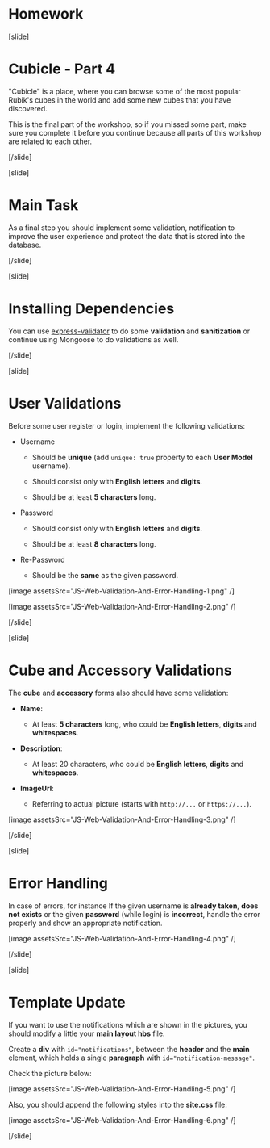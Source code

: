 # Homework

[slide]

# Cubicle \- Part 4

"Cubicle" is a place, where you can browse some of the most popular Rubik's cubes in the world and add some new cubes that you have discovered.

This is the final part of the workshop, so if you missed some part, make sure you complete it before you continue because all parts of this workshop are related to each other.

[/slide]

[slide]

# Main Task

As a final step you should implement some validation, notification to improve the user experience and protect the data that is stored into the database.

[/slide]

[slide]

# Installing Dependencies

You can use [express\-validator](https://www.npmjs.com/package/express-validator) to do some **validation** and **sanitization** or continue using Mongoose to do validations as well.

[/slide]

[slide]

# User Validations

Before some user register or login, implement the following validations:

-  Username

   -  Should be **unique** \(add `unique: true` property to each **User Model** username\).

   -  Should consist only with **English letters** and **digits**.

   -  Should be at least **5 characters** long.

-  Password

   -  Should consist only with **English letters** and **digits**.

   -  Should be at least **8 characters** long.

-  Re\-Password

   -  Should be the **same** as the given password.

[image assetsSrc="JS-Web-Validation-And-Error-Handling-1.png" /]

[image assetsSrc="JS-Web-Validation-And-Error-Handling-2.png" /]

[/slide]

[slide]

# Cube and Accessory Validations

The **cube** and **accessory** forms also should have some validation:

-  **Name**:

   -  At least **5 characters** long, who could be **English letters**, **digits** and **whitespaces**.

-  **Description**:

   -  At least 20 characters, who could be **English letters**, **digits** and **whitespaces**.

-  **ImageUrl**:

   -  Referring to actual picture \(starts with `http://...` or `https://...`\).

[image assetsSrc="JS-Web-Validation-And-Error-Handling-3.png" /]

[/slide]

[slide]

# Error Handling

In case of errors, for instance If the given username is **already taken**, **does not exists** or the given **password** (while login) is **incorrect**, handle the error properly and show an appropriate notification.

[image assetsSrc="JS-Web-Validation-And-Error-Handling-4.png" /]

[/slide]

[slide]

# Template Update

If you want to use the notifications which are shown in the pictures, you should modify a little your **main layout hbs** file.

Create a **div** with `id="notifications"`, between the **header** and the **main** element, which holds a single **paragraph** with `id="notification-message"`.

Check the picture below:

[image assetsSrc="JS-Web-Validation-And-Error-Handling-5.png" /]

Also, you should append the following styles into the **site.css** file:

[image assetsSrc="JS-Web-Validation-And-Error-Handling-6.png" /]

[/slide]
